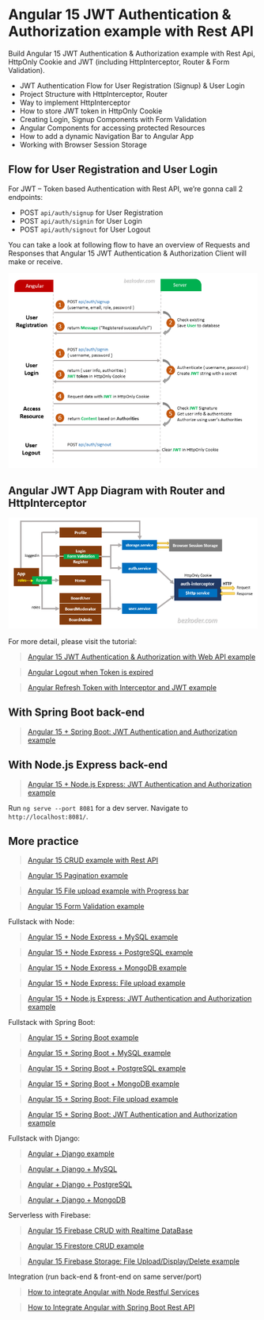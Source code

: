 # Angular 15 JWT Authentication & Authorization example with Rest API

Build Angular 15 JWT Authentication & Authorization example with Rest Api, HttpOnly Cookie and JWT (including HttpInterceptor, Router & Form Validation).
- JWT Authentication Flow for User Registration (Signup) & User Login
- Project Structure with HttpInterceptor, Router
- Way to implement HttpInterceptor
- How to store JWT token in HttpOnly Cookie
- Creating Login, Signup Components with Form Validation
- Angular Components for accessing protected Resources
- How to add a dynamic Navigation Bar to Angular App
- Working with Browser Session Storage

## Flow for User Registration and User Login
For JWT – Token based Authentication with Rest API, we’re gonna call 2 endpoints:
- POST `api/auth/signup` for User Registration
- POST `api/auth/signin` for User Login
- POST `api/auth/signout` for User Logout

You can take a look at following flow to have an overview of Requests and Responses that Angular 15 JWT Authentication & Authorization Client will make or receive.

![angular-15-jwt-authentication-authorization-flow](angular-15-jwt-authentication-authorization-flow.png)

## Angular JWT App Diagram with Router and HttpInterceptor
![angular-15-jwt-authentication](angular-15-jwt-authentication.png)

For more detail, please visit the tutorial:
> [Angular 15 JWT Authentication & Authorization with Web API example](https://www.bezkoder.com/angular-15-jwt-auth/)

> [Angular Logout when Token is expired](https://www.bezkoder.com/logout-when-token-expired-angular-15/)

> [Angular Refresh Token with Interceptor and JWT example](https://www.bezkoder.com/angular-15-refresh-token/)

## With Spring Boot back-end

> [Angular 15 + Spring Boot: JWT Authentication and Authorization example](https://www.bezkoder.com/angular-15-spring-boot-jwt-auth/)

## With Node.js Express back-end

> [Angular 15 + Node.js Express: JWT Authentication and Authorization example](https://www.bezkoder.com/node-js-angular-15-jwt-auth/)

Run `ng serve --port 8081` for a dev server. Navigate to `http://localhost:8081/`.

## More practice
> [Angular 15 CRUD example with Rest API](https://www.bezkoder.com/angular-15-crud-example/)

> [Angular 15 Pagination example](https://www.bezkoder.com/angular-15-pagination-ngx/)

> [Angular 15 File upload example with Progress bar](https://www.bezkoder.com/angular-15-file-upload/)

> [Angular 15 Form Validation example](https://www.bezkoder.com/angular-15-form-validation/)

Fullstack with Node:
> [Angular 15 + Node Express + MySQL example](https://www.bezkoder.com/angular-15-node-js-express-mysql/)

> [Angular 15 + Node Express + PostgreSQL example](https://www.bezkoder.com/angular-15-node-js-express-postgresql/)

> [Angular 15 + Node Express + MongoDB example](https://www.bezkoder.com/angular-15-node-js-express-mongodb/)

> [Angular 15 + Node Express: File upload example](https://www.bezkoder.com/angular-15-node-express-file-upload/)

> [Angular 15 + Node.js Express: JWT Authentication and Authorization example](https://www.bezkoder.com/node-js-angular-15-jwt-auth/)

Fullstack with Spring Boot:
> [Angular 15 + Spring Boot example](https://www.bezkoder.com/spring-boot-angular-15-crud/)

> [Angular 15 + Spring Boot + MySQL example](https://www.bezkoder.com/spring-boot-angular-15-mysql/)

> [Angular 15 + Spring Boot + PostgreSQL example](https://www.bezkoder.com/spring-boot-angular-15-postgresql/)

> [Angular 15 + Spring Boot + MongoDB example](https://www.bezkoder.com/spring-boot-angular-15-mongodb/)

> [Angular 15 + Spring Boot: File upload example](https://www.bezkoder.com/angular-15-spring-boot-file-upload/)

> [Angular 15 + Spring Boot: JWT Authentication and Authorization example](https://www.bezkoder.com/angular-15-spring-boot-jwt-auth/)

Fullstack with Django:
> [Angular + Django example](https://www.bezkoder.com/django-angular-13-crud-rest-framework/)

> [Angular + Django + MySQL](https://www.bezkoder.com/django-angular-mysql/)

> [Angular + Django + PostgreSQL](https://www.bezkoder.com/django-angular-postgresql/)

> [Angular + Django + MongoDB](https://www.bezkoder.com/django-angular-mongodb/)

Serverless with Firebase:
> [Angular 15 Firebase CRUD with Realtime DataBase](https://www.bezkoder.com/angular-15-firebase-crud/)

> [Angular 15 Firestore CRUD example](https://www.bezkoder.com/angular-15-firestore-crud/)

> [Angular 15 Firebase Storage: File Upload/Display/Delete example](https://www.bezkoder.com/angular-15-firebase-storage/)

Integration (run back-end & front-end on same server/port)
> [How to integrate Angular with Node Restful Services](https://www.bezkoder.com/integrate-angular-12-node-js/)

> [How to Integrate Angular with Spring Boot Rest API](https://www.bezkoder.com/integrate-angular-12-spring-boot/)

